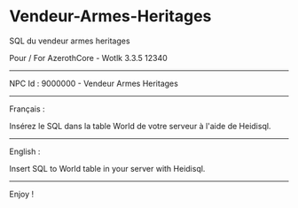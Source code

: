 # Vendeur-Armes-Heritages
SQL du vendeur armes heritages

Pour / For AzerothCore - Wotlk 3.3.5 12340 

---------------------------------------------------------------------------------

NPC Id : 9000000 - Vendeur Armes Heritages

---------------------------------------------------------------------------------

Français :

Insérez le SQL dans la table World de votre serveur à l'aide de Heidisql.

---------------------------------------------------------------------------------

English :

Insert SQL to World table in your server with Heidisql.

---------------------------------------------------------------------------------


Enjoy !
